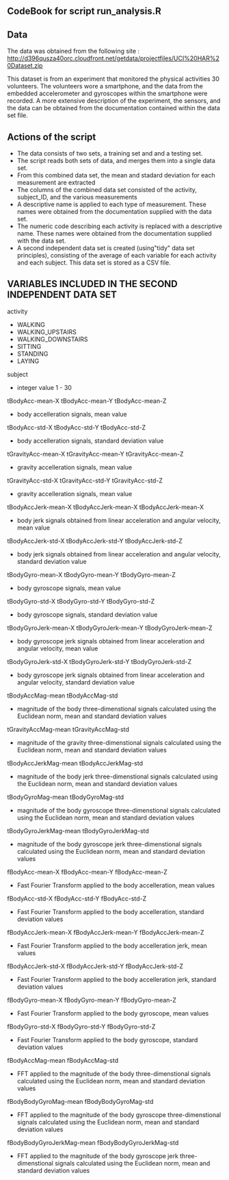 ## CodeBook for script run_analysis.R

## Data
The data was obtained from the following site :
http://d396qusza40orc.cloudfront.net/getdata/projectfiles/UCI%20HAR%20Dataset.zip

This dataset is from an experiment that monitored the physical activities 30 volunteers.  The volunteers wore a smartphone, and the data from the embedded accelerometer and gyroscopes within the smartphone were recorded.  A more extensive description of the experiment, the sensors, and the data can be obtained from the documentation contained within the data set file.


## Actions of the script
* The data consists of two sets, a training set and and a testing set.  
* The script reads both sets of data, and merges them into a single data set.
* From this combined data set, the mean and stadard deviation for each measurement are extracted
* The columns of the combined data set consisted of the activity, subject_ID, and the various measurements
* A descriptive name is applied to each type of measurement.  These names were obtained from the documentation supplied with the data set.
* The numeric code describing each activity is replaced with a descriptive name.  These names were obtained from the documentation supplied with the data set.
* A second independent data set is created (using"tidy" data set principles), consisting of the average of each variable for each activity and each subject.  This data set is stored as a CSV file.


## VARIABLES INCLUDED IN THE SECOND INDEPENDENT DATA SET
activity
* WALKING
* WALKING_UPSTAIRS
* WALKING_DOWNSTAIRS
* SITTING
* STANDING
* LAYING
  
subject
* integer value 1 - 30
  
tBodyAcc-mean-X
tBodyAcc-mean-Y
tBodyAcc-mean-Z
* body accelleration signals, mean value
 
tBodyAcc-std-X
tBodyAcc-std-Y
tBodyAcc-std-Z
* body accelleration signals, standard deviation value
 
tGravityAcc-mean-X
tGravityAcc-mean-Y
tGravityAcc-mean-Z
* gravity accelleration signals, mean value

tGravityAcc-std-X
tGravityAcc-std-Y
tGravityAcc-std-Z 
* gravity accelleration signals, mean value
 
tBodyAccJerk-mean-X
tBodyAccJerk-mean-X
tBodyAccJerk-mean-X
* body jerk signals obtained from linear acceleration and angular velocity, mean value

tBodyAccJerk-std-X
tBodyAccJerk-std-Y
tBodyAccJerk-std-Z
* body jerk signals obtained from linear acceleration and angular velocity, standard deviation value

tBodyGyro-mean-X
tBodyGyro-mean-Y
tBodyGyro-mean-Z
* body gyroscope signals, mean value

tBodyGyro-std-X 
tBodyGyro-std-Y 
tBodyGyro-std-Z
* body gyroscope signals, standard deviation value

tBodyGyroJerk-mean-X
tBodyGyroJerk-mean-Y 
tBodyGyroJerk-mean-Z
* body gyroscope jerk signals obtained from linear acceleration and angular velocity, mean value

tBodyGyroJerk-std-X 
tBodyGyroJerk-std-Y 
tBodyGyroJerk-std-Z
* body gyroscope jerk signals obtained from linear acceleration and angular velocity, standard deviation value

tBodyAccMag-mean
tBodyAccMag-std 
* magnitude of the body three-dimenstional signals calculated using the Euclidean norm, mean and standard deviation values

tGravityAccMag-mean 
tGravityAccMag-std 
* magnitude of the gravity three-dimenstional signals calculated using the Euclidean norm, mean and standard deviation values

tBodyAccJerkMag-mean 
tBodyAccJerkMag-std 
* magnitude of the body jerk three-dimenstional signals calculated using the Euclidean norm, mean and standard deviation values

tBodyGyroMag-mean
tBodyGyroMag-std 
* magnitude of the body gyroscope three-dimenstional signals calculated using the Euclidean norm, mean and standard deviation values

tBodyGyroJerkMag-mean 
tBodyGyroJerkMag-std 
* magnitude of the body gyroscope jerk three-dimenstional signals calculated using the Euclidean norm, mean and standard deviation values

fBodyAcc-mean-X 
fBodyAcc-mean-Y 
fBodyAcc-mean-Z
* Fast Fourier Transform applied to the body accelleration, mean values

fBodyAcc-std-X 
fBodyAcc-std-Y 
fBodyAcc-std-Z 
* Fast Fourier Transform applied to the body accelleration, standard deviation values

fBodyAccJerk-mean-X 
fBodyAccJerk-mean-Y 
fBodyAccJerk-mean-Z
* Fast Fourier Transform applied to the body accelleration jerk, mean values

fBodyAccJerk-std-X 
fBodyAccJerk-std-Y 
fBodyAccJerk-std-Z 
* Fast Fourier Transform applied to the body accelleration jerk, standard deviation values

fBodyGyro-mean-X 
fBodyGyro-mean-Y 
fBodyGyro-mean-Z
* Fast Fourier Transform applied to the body gyroscope, mean values

fBodyGyro-std-X 
fBodyGyro-std-Y 
fBodyGyro-std-Z 
* Fast Fourier Transform applied to the body gyroscope, standard deviation values

fBodyAccMag-mean 
fBodyAccMag-std 
* FFT applied to the magnitude of the body three-dimenstional signals calculated using the Euclidean norm, mean and standard deviation values

fBodyBodyGyroMag-mean
fBodyBodyGyroMag-std 
* FFT applied to the magnitude of the body gyroscope three-dimenstional signals calculated using the Euclidean norm, mean and standard deviation values

fBodyBodyGyroJerkMag-mean 
fBodyBodyGyroJerkMag-std 
* FFT applied to the magnitude of the body gyroscope jerk three-dimenstional signals calculated using the Euclidean norm, mean and standard deviation values

